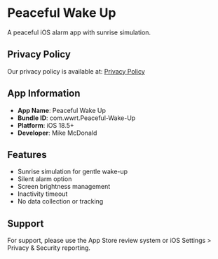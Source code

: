 # Peaceful Wake Up

A peaceful iOS alarm app with sunrise simulation.

## Privacy Policy

Our privacy policy is available at: [Privacy Policy](./index.html)

## App Information

- **App Name**: Peaceful Wake Up
- **Bundle ID**: com.wwrt.Peaceful-Wake-Up
- **Platform**: iOS 18.5+
- **Developer**: Mike McDonald

## Features

- Sunrise simulation for gentle wake-up
- Silent alarm option
- Screen brightness management
- Inactivity timeout
- No data collection or tracking

## Support

For support, please use the App Store review system or iOS Settings > Privacy & Security reporting.